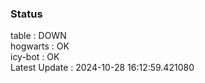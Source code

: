### Status


table : DOWN  
hogwarts : OK  
icy-bot : OK  
Latest Update : 2024-10-28 16:12:59.421080
